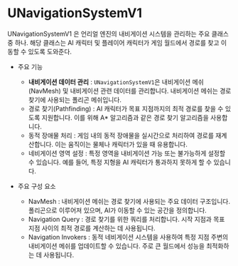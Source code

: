 # UNavigationSystemV1

UNavigationSystemV1 은 언리얼 엔진의 내비게이션 시스템을 관리하는 주요 클래스 중 하나.
해당 클래스는 AI 캐릭터 및 플레이어 캐릭터가 게임 월드에서 경로를 찾고 이동할 수 있도록 도와준다.

- 주요 기능
	- **내비게이션 데이터 관리** :  `UNavigationSystemV1`은 내비게이션 메쉬(NavMesh) 및 내비게이션 관련 데이터를 관리합니다. 내비게이션 메쉬는 경로 찾기에 사용되는 폴리곤 메쉬입니다.
	- 경로 찾기(Pathfinding) : AI 캐릭터가 목표 지점까지의 최적 경로를 찾을 수 있도록 지원합니다. 이를 위해 A* 알고리즘과 같은 경로 찾기 알고리즘을 사용합니다.
	- 동적 장애물 처리 : 게임 내의 동적 장애물을 실시간으로 처리하여 경로를 재계산합니다. 이는 움직이는 물체나 캐릭터가 있을 때 유용합니다.
	- 네비게이션 영역 설정 : 특정 영역을 내비게이션 가능 또는 불가능하게 설정할 수 있습니다. 예를 들어, 특정 지형을 AI 캐릭터가 통과하지 못하게 할 수 있습니다.

- 주요 구성 요소
	- NavMesh : 내비게이션 메쉬는 경로 찾기에 사용되는 주요 데이터 구조입니다. 폴리곤으로 이루어져 있으며, AI가 이동할 수 있는 공간을 정의합니다.
	- Navigation Query : 경로 찾기를 위한 쿼리를 처리합니다. 시작 지점과 목표 지점 사이의 최적 경로를 계산하는 데 사용됩니다.
	- Navigation Invokers : 동적 네비게이션 시스템을 사용하여 특정 지점 주변의 내비게이션 메쉬를 업데이트할 수 있습니다. 주로 큰 월드에서 성능을 최적화하는 데 사용됩니다.